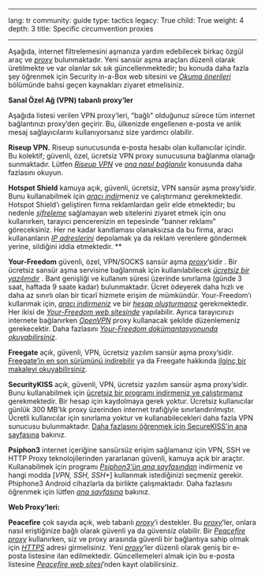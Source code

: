 

---

lang: tr
community: guide
type: tactics
legacy: True
child: True
weight: 4
depth: 3
title: Specific circumvention proxies

---

Aşağıda, internet filtrelemesini aşmanıza yardım edebilecek birkaç özgül araç ve [*proxy*](/tr/glossary#Proxy) bulunmaktadır. Yeni sansür aşma araçları düzenli olarak üretilmekte ve var olanlar sık sık güncellenmektedir; bu konuda daha fazla şey öğrenmek için Security in-a-Box web sitesini ve [*Okuma önerileri*](/tr/chapter_8_5) bölümünde bahsi geçen kaynakları ziyaret etmelisiniz.

**Sanal Özel Ağ (VPN) tabanlı proxy’ler**

Aşağıda listesi verilen VPN proxy’leri, “bağlı" olduğunuz sürece tüm internet bağlantınızı proxy’den geçirir. Bu, ülkenizde engellenen e-posta ve anlık mesaj sağlayıcılarını kullanıyorsanız size yardımcı olabilir.

**Riseup VPN.** Riseup sunucusunda e-posta hesabı olan kullanıcılar içindir. Bu kolektif; güvenli, özel, ücretsiz VPN proxy sunucusuna bağlanma olanağı sunmaktadır. Lütfen [*Riseup VPN*](https://help.riseup.net/en/riseup-vpn) ve [*ona nasıl bağlanılır*](https://we.riseup.net/riseuphelp+en/vpn-howto) konusunda daha fazlasını okuyun.

**Hotspot Shield** kamuya açık, güvenli, ücretsiz, VPN sansür aşma proxy’sidir. Bunu kullanabilmek için [*aracı indir*](http://www.hotspotshield.com/)meniz  ve çalıştırmanız gerekmektedir. Hotspot Shield’ı geliştiren firma reklamlardan gelir elde etmektedir; bu nedenle [*şifreleme*](/tr/glossary#Encryption) sağlamayan web sitelerini ziyaret etmek için onu kullanırken, tarayıcı pencerenizin en tepesinde “banner reklamı” göreceksiniz. Her ne kadar kanıtlaması olanaksızsa da bu firma, aracı kullananların [*IP adreslerini*](/tr/glossary#IP_address) depolamak ya da reklam verenlere göndermek yerine, sildiğini iddia etmektedir. ** 

**Your-Freedom** güvenli, özel, VPN/SOCKS sansür aşma [*proxy*](/tr/glossary#Proxy)’sidir . Bir ücretsiz sansür aşma servisine bağlanmak için kullanılabilecek [*ücretsiz bir yazılımdır*](/tr/glossary#Freeware) . Bant genişliği ve kullanım süresi üzerinde sınırlama (günde 3 saat, haftada 9 saate kadar) bulunmaktadır. Ücret ödeyerek daha hızlı ve daha az sınırlı olan bir ticarî hizmete erişim de mümkündür. Your-Freedom’ı kullanmak için, [*aracı indirmeniz*](http://www.your-freedom.net/index.php?id=3)  ve bir [*hesap oluşturmanız*](http://www.your-freedom.net/index.php?id=170&amp;L=0) gerekmektedir. Her ikisi de [*Your-Freedom web sitesinde*](http://your-freedom.net)  yapılabilir. Ayrıca tarayıcınızı internete bağlanırken [*OpenVPN*](https://www.your-freedom.net/index.php?id=172) proxy kullanacak şekilde düzenlemeniz gerekecektir. Daha fazlasını [*Your-Freedom dokümantasyonunda okuyabilirsiniz*](https://www.your-freedom.net/index.php?id=doc).

**Freegate** açık, güvenli, VPN, ücretsiz yazılım sansür aşma proxy’sidir. [Freegate’in  en son sürümünü indirebilir](http://www.dit-inc.us/freegate) ya da Freegate hakkında [ilginç bir makaleyi  okuyabilirsiniz](http://www.addictivetips.com/windows-tips/freegate-lets-you-access-blocked-websites-at-optimal-speed/).

**SecurityKISS** açık, güvenli, VPN, ücretsiz yazılım sansür aşma proxy’sidir. Bunu kullanabilmek için [ücretsiz bir programı indirmeniz ve çalıştırmanız](http://www.securitykiss.com/resources/download/) gerekmektedir. Bir hesap için kaydolmaya gerek yoktur. Ücretsiz kullanıcılar günlük 300 MB’lık proxy üzerinden internet trafiğiyle sınırlandırılmıştır. Ücretli kullanıcılar için sınırlama yoktur ve kullanabilecekleri daha fazla VPN sunucusu bulunmaktadır. [Daha fazlasını öğrenmek için SecureKISS’in ana sayfasına](http://www.securitykiss.com) bakınız.

<!--
**Psiphon1** may be a good option if you know someone who has a Windows computer that she leaves on, running and connected to a fast, unfiltered Internet connection in another country. In order to use [*Psiphon*](/tr/glossary#Psiphon), you must ask this person to download the program from the [*Civisec webpage*](http://psiphon.civisec.org/), install it, create an account for you, and send you the [*proxy's*](/tr/glossary#Proxy) [*IP address*](/tr/glossary#IP_address) along with your username and password. This will give you access to your own personal account on a trusted, secure, private, web-based circumvention [*proxy*](/tr/glossary#Proxy). Before using it, however, you should verify the  [*proxy's*](/tr/glossary#Proxy) fingerprint as discussed in the  [*Secure and insecure proxies*](/tr/chapter_8_3#Secure_and_insecure_proxies) section, above, and in *Appendix C* of the included [*Psiphon User's Guide*](/tr/glossary#Psiphon_users_guide).
-->

**Psiphon3** internet içeriğine sansürsüz erişim sağlamanız için VPN, SSH ve HTTP Proxy teknolojilerinden yararlanan güvenli, kamuya açık bir araçtır. Kullanabilmek için programı [*Psiphon3’ün ana sayfasından*](http://psiphon3.com) indirmeniz ve hangi modda [*VPN, SSH, SSH+*] kullanmak istediğinizi seçmeniz gerekir. Phiphone3 Android cihazlarla da birlikte çalışmaktadır. Daha fazlasını öğrenmek için lütfen [*ana sayfasına*](http://psiphon3.com) bakınız.


**Web Proxy’leri:**

**Peacefire** çok sayıda açık, web tabanlı [*proxy*](/tr/glossary#Proxy)’i destekler. Bu [*proxy*](/tr/glossary#Proxy)’ler, onlara nasıl eriştiğinize bağlı olarak güvenli ya da güvensiz olabilir. Bir [*Peacefire*](/tr/glossary#Peacefire) [*proxy*](/tr/glossary#Proxy) kullanırken, siz ve proxy arasında güvenli bir bağlantıya sahip olmak için [*HTTPS*](/tr/glossary#SSL) adresi girmelisiniz. Yeni [*proxy*](/tr/glossary#Proxy)’ler  düzenli olarak geniş bir e-posta listesine ilan edilmektedir. Güncellemeleri almak için bu e-posta listesine [*Peacefire web sitesi*](http://peacefire.org/)’nden kayıt olabilirsiniz.


